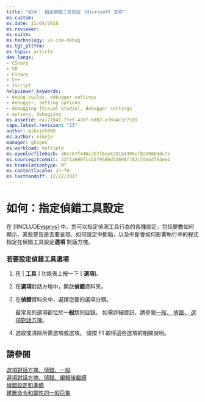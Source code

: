 ```yaml
---
title: "如何： 指定偵錯工具設定 |Microsoft 文件"
ms.custom: 
ms.date: 11/04/2016
ms.reviewer: 
ms.suite: 
ms.technology: vs-ide-debug
ms.tgt_pltfrm: 
ms.topic: article
dev_langs:
- CSharp
- VB
- FSharp
- C++
- JScript
helpviewer_keywords:
- debug builds, debugger settings
- debugger, setting options
- debugging [Visual Studio], debugger settings
- options, debugging
ms.assetid: ea172841-7fef-47bf-bd02-e7da4c3c7109
caps.latest.revision: "23"
author: mikejo5000
ms.author: mikejo
manager: ghogen
ms.workload: multiple
ms.openlocfilehash: d6cc67f446c2b7f6ee428184395ef0230864dc7e
ms.sourcegitcommit: 32f1a690fc445f9586d53698fc82c7debd784eeb
ms.translationtype: MT
ms.contentlocale: zh-TW
ms.lasthandoff: 12/22/2017
---
```

# <a name="how-to-specify-debugger-settings"></a>如何：指定偵錯工具設定
在 [!INCLUDE[vsprvs](../code-quality/includes/vsprvs_md.md)] 中，您可以指定偵測工具行為的各種設定，包括變數如何顯示、某些警告是否要呈現、如何設定中斷點，以及中斷會如何影響執行中的程式  指定在偵錯工具設定**選項** 對話方塊。  
  
### <a name="to-set-debugger-options"></a>若要設定偵錯工具選項  
  
1.  在 [ **工具** ] 功能表上按一下 [ **選項**]。  
  
2.  在**選項**對話方塊中，開啟**偵錯**資料夾。  
  
3.  在**偵錯**資料夾中，選擇您要的選項分類。  
  
     最常見的選項都位於**一般**類別目錄。 如需詳細資訊，請參閱[一般、 偵錯、 選項對話方塊](../debugger/general-debugging-options-dialog-box.md)。  
  
4.  選取或清除所需選項或選項。 請按 F1 取得這些選項的相關說明。  
  
## <a name="see-also"></a>請參閱  
 [選項對話方塊、偵錯、一般](../debugger/general-debugging-options-dialog-box.md)   
 [選項對話方塊、偵錯、編輯後繼續](http://msdn.microsoft.com/Library/009d225f-ef65-463f-a146-e4c518f86103)   
 [偵錯設定和準備](../debugger/debugger-settings-and-preparation.md)   
 [建置命令和屬性的一般巨集](/cpp/ide/common-macros-for-build-commands-and-properties)
